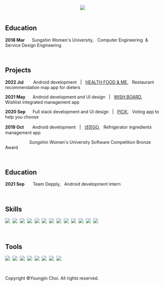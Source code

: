 <center>
<img src="https://capsule-render.vercel.app/api?text=Youngjin&nbsp;&nbsp;&nbsp;&nbsp;&nbsp;&nbsp;&nbsp;Choi&fontColor=000000&type=soft&color=FFFFFF&animation=twinkling&fontSize=100"/></center>

<br>

## **Education**
**2018 Mar**&nbsp;&nbsp;&nbsp;&nbsp;&nbsp;&nbsp;Sungshin Women's University,&nbsp;&nbsp; Computer Engineering &nbsp;&&nbsp; Service Design Engineering

<br>

## **Projects**
**2022 Jul**&nbsp;&nbsp;&nbsp;&nbsp;&nbsp;&nbsp;&nbsp;
Android development &nbsp;&nbsp;|&nbsp;&nbsp;  [HEALTH FOOD & ME](https://play.google.com/store/apps/details?id=org.helfoome),&nbsp;&nbsp; Restaurant recommendation map app for dieters

**2021 May**&nbsp;&nbsp;&nbsp;&nbsp;&nbsp;
Android development and UI design &nbsp;&nbsp;|&nbsp;&nbsp;  [WISH BOARD](https://play.google.com/store/apps/details?id=com.hyeeyoung.wishboard),&nbsp;&nbsp; Wishlist integrated management app

**2020 Sep**&nbsp;&nbsp;&nbsp;&nbsp;&nbsp;&nbsp;Full stack development and UI design &nbsp;&nbsp;|&nbsp;&nbsp; [PICK](https://github.com/yougjinc/Pick),&nbsp;&nbsp; Voting app to help you choose

**2019 Oct**&nbsp;&nbsp;&nbsp;&nbsp;&nbsp;&nbsp;&nbsp;Android development &nbsp;&nbsp;|&nbsp;&nbsp; [냉장GO](https://github.com/youngjinc/NaengjanGo),&nbsp;&nbsp; Refrigerator ingredients management app

&nbsp;&nbsp;&nbsp;&nbsp;&nbsp;&nbsp;&nbsp;&nbsp;&nbsp;&nbsp;&nbsp;&nbsp;&nbsp;&nbsp;&nbsp;&nbsp;&nbsp;&nbsp;&nbsp;&nbsp;Sungshin Women's University Software Competition Bronze Award

<br>

## **Education**
**2021 Sep**&nbsp;&nbsp;&nbsp;&nbsp;&nbsp;&nbsp; Team Depply,&nbsp;&nbsp; Android development intern


<br>


## **Skills**
<img src="https://img.shields.io/badge/Android-3DFC84?style=flat-square&logo=Android&logoColor=black"/>&nbsp;
<img src="https://img.shields.io/badge/Kotlin-3DFC84?style=flat-square&logo=Kotlin&logoColor=black"/>&nbsp;
<img src="https://img.shields.io/badge/Java-3DFC84?style=flat-square&logo=Java&logoColor=black"/>&nbsp;
<img src="https://img.shields.io/badge/Python-3DFC84?style=flat-square&logo=Python&logoColor=black"/>&nbsp;
<img src="https://img.shields.io/badge/C++-3DFC84?style=flat-square&logo=C%2B%2B&logoColor=black"/>&nbsp;
<img src="https://img.shields.io/badge/aws-3DFC84?style=flat-square&logo=amazon-aws&logoColor=black"/>&nbsp;
<img src="https://img.shields.io/badge/Node.js-3DFC84?style=flat-square&logo=Node.js&logoColor=black"/>&nbsp;
<img src="https://img.shields.io/badge/MySQL-3DFC84?style=flat-square&logo=MySQL&logoColor=black"/>&nbsp;
<img src="https://img.shields.io/badge/Oracle-3DFC84?style=flat-square&logo=Oracle&logoColor=black"/>&nbsp;
<img src="https://img.shields.io/badge/JavaScript-3dFF84?style=flat-square&logo=JavaScript&logoColor=black"/>&nbsp;
<img src="https://img.shields.io/badge/HTML5-3DFC84?style=flat-square&logo=HTML5&logoColor=black"/>&nbsp;
<img src="https://img.shields.io/badge/CSS3-3DFC84?style=flat-square&logo=CSS3&logoColor=black"/>&nbsp;
<img src="https://img.shields.io/badge/php-3DFC84?style=flat-square&logo=php&logoColor=black"/>&nbsp;

<br>

## **Tools**
<img src="https://img.shields.io/badge/Figma-97ddf4?style=flat-square&logo=figma&logoColor=black"/>&nbsp;
<img src="https://img.shields.io/badge/Illustrator-97ddf4?style=flat-square&logo=adobeillustrator&logoColor=black"/>&nbsp;
<img src="https://img.shields.io/badge/Photoshop-97ddf4?style=flat-square&logo=adobephotoshop&logoColor=black"/>&nbsp;
<img src="https://img.shields.io/badge/XD-97ddf4?style=flat-square&logo=adobexd&logoColor=black"/>&nbsp;
<img src="https://img.shields.io/badge/Git-97ddf4?style=flat-square&logo=git&logoColor=black"/>&nbsp;
<img src="https://img.shields.io/badge/GitKraken-97ddf4?style=flat-square&logo=gitkraken&logoColor=black"/>&nbsp;
<img src="https://img.shields.io/badge/Slack-97ddf4?style=flat-square&logo=slack&logoColor=black"/>&nbsp;
<img src="https://img.shields.io/badge/Notion-97ddf4?style=flat-square&logo=notion&logoColor=black"/>&nbsp;
</p>

<br>

Copyright ©Youngjin Choi. All rights reserved.
